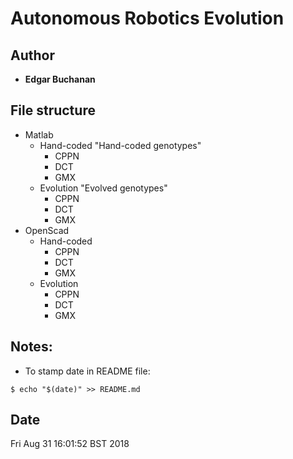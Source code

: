 # Autonomous Robotics Evolution

## Author

* **Edgar Buchanan** 

## File structure

- Matlab
  - Hand-coded
    "Hand-coded genotypes"
     - CPPN
     - DCT
     - GMX
  - Evolution
    "Evolved genotypes"
    - CPPN
    - DCT
    - GMX
- OpenScad
  - Hand-coded
    - CPPN
    - DCT
    - GMX
  - Evolution
    - CPPN
    - DCT
    - GMX
    
## Notes:

- To stamp date in README file: 
```
$ echo "$(date)" >> README.md 
```

## Date

Fri Aug 31 16:01:52 BST 2018

